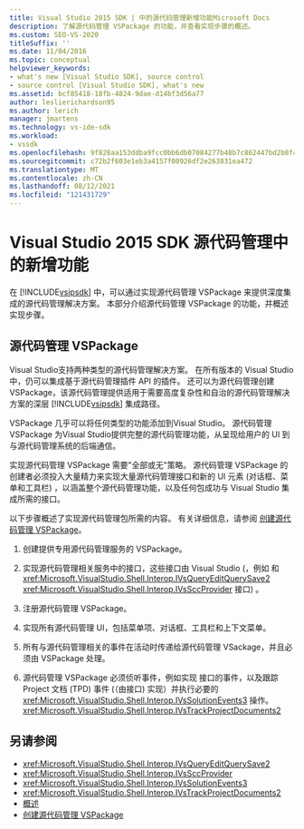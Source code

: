 ```yaml
---
title: Visual Studio 2015 SDK | 中的源代码管理新增功能Microsoft Docs
description: 了解源代码管理 VSPackage 的功能，并查看实现步骤的概述。
ms.custom: SEO-VS-2020
titleSuffix: ''
ms.date: 11/04/2016
ms.topic: conceptual
helpviewer_keywords:
- what's new [Visual Studio SDK], source control
- source control [Visual Studio SDK], what's new
ms.assetid: bcf85418-18fb-4824-9dae-d14bf3d56a77
author: leslierichardson95
ms.author: lerich
manager: jmartens
ms.technology: vs-ide-sdk
ms.workload:
- vssdk
ms.openlocfilehash: 9f828aa153ddba9fcc0bb6db07084277b48b7c862447bd2b8fc4e6681123ab44
ms.sourcegitcommit: c72b2f603e1eb3a4157f00926df2e263831ea472
ms.translationtype: MT
ms.contentlocale: zh-CN
ms.lasthandoff: 08/12/2021
ms.locfileid: "121431729"
---
```

# <a name="whats-new-in-source-control-for-the-visual-studio-2015-sdk"></a>Visual Studio 2015 SDK 源代码管理中的新增功能

在 [!INCLUDE[vsipsdk](../../extensibility/includes/vsipsdk_md.md)] 中，可以通过实现源代码管理 VSPackage 来提供深度集成的源代码管理解决方案。 本部分介绍源代码管理 VSPackage 的功能，并概述实现步骤。

## <a name="the-source-control-vspackage"></a>源代码管理 VSPackage

Visual Studio支持两种类型的源代码管理解决方案。 在所有版本的 Visual Studio 中，仍可以集成基于源代码管理插件 API 的插件。 还可以为源代码管理创建 VSPackage，该源代码管理提供适用于需要高度复杂性和自治的源代码管理解决方案的深层 [!INCLUDE[vsipsdk](../../extensibility/includes/vsipsdk_md.md)] 集成路径。

VSPackage 几乎可以将任何类型的功能添加到Visual Studio。 源代码管理 VSPackage 为Visual Studio提供完整的源代码管理功能，从呈现给用户的 UI 到与源代码管理系统的后端通信。

实现源代码管理 VSPackage 需要"全部或无"策略。 源代码管理 VSPackage 的创建者必须投入大量精力来实现大量源代码管理接口和新的 UI 元素 (对话框、菜单和工具栏) ，以涵盖整个源代码管理功能，以及任何包成功与 Visual Studio 集成所需的接口。

以下步骤概述了实现源代码管理包所需的内容。 有关详细信息，请参阅 [创建源代码管理 VSPackage](../../extensibility/internals/creating-a-source-control-vspackage.md)。

1. 创建提供专用源代码管理服务的 VSPackage。

2. 实现源代码管理相关服务中的接口，这些接口由 Visual Studio (，例如 和 <xref:Microsoft.VisualStudio.Shell.Interop.IVsQueryEditQuerySave2> <xref:Microsoft.VisualStudio.Shell.Interop.IVsSccProvider> 接口) 。

3. 注册源代码管理 VSPackage。

4. 实现所有源代码管理 UI，包括菜单项、对话框、工具栏和上下文菜单。

5. 所有与源代码管理相关的事件在活动时传递给源代码管理 VSackage，并且必须由 VSPackage 处理。

6. 源代码管理 VSPackage 必须侦听事件，例如实现 接口的事件，以及跟踪 Project 文档 (TPD) 事件 (（由接口) 实现）并执行必要的 <xref:Microsoft.VisualStudio.Shell.Interop.IVsSolutionEvents3> 操作。 <xref:Microsoft.VisualStudio.Shell.Interop.IVsTrackProjectDocuments2>

## <a name="see-also"></a>另请参阅

- <xref:Microsoft.VisualStudio.Shell.Interop.IVsQueryEditQuerySave2>
- <xref:Microsoft.VisualStudio.Shell.Interop.IVsSccProvider>
- <xref:Microsoft.VisualStudio.Shell.Interop.IVsSolutionEvents3>
- <xref:Microsoft.VisualStudio.Shell.Interop.IVsTrackProjectDocuments2>
- [概述](../../extensibility/internals/source-control-integration-overview.md)
- [创建源代码管理 VSPackage](../../extensibility/internals/creating-a-source-control-vspackage.md)
